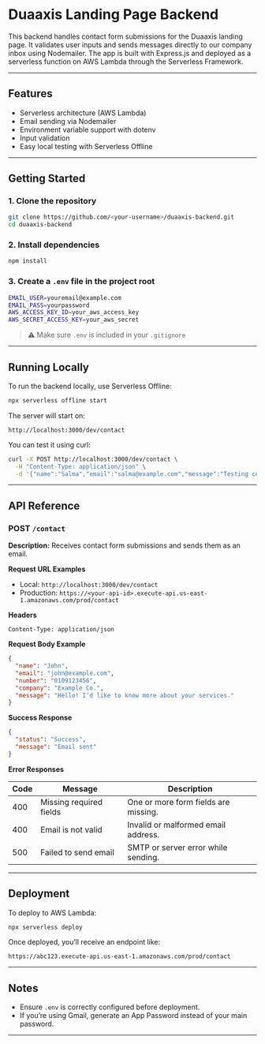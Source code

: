 # Duaaxis Landing Page Backend

This backend handles contact form submissions for the Duaaxis landing page. It validates user inputs and sends messages directly to our company inbox using Nodemailer. The app is built with Express.js and deployed as a serverless function on AWS Lambda through the Serverless Framework.

---

## Features
- Serverless architecture (AWS Lambda)
- Email sending via Nodemailer
- Environment variable support with dotenv
- Input validation
- Easy local testing with Serverless Offline

---

## Getting Started

### 1. Clone the repository
```bash
git clone https://github.com/<your-username>/duaaxis-backend.git
cd duaaxis-backend
````

### 2. Install dependencies

```bash
npm install
```

### 3. Create a `.env` file in the project root

```bash
EMAIL_USER=youremail@example.com
EMAIL_PASS=yourpassword
AWS_ACCESS_KEY_ID=your_aws_access_key
AWS_SECRET_ACCESS_KEY=your_aws_secret
```

> ⚠️ Make sure `.env` is included in your `.gitignore` 

---

## Running Locally

To run the backend locally, use Serverless Offline:

```bash
npx serverless offline start
```

The server will start on:

```
http://localhost:3000/dev/contact
```

You can test it using curl:

```bash
curl -X POST http://localhost:3000/dev/contact \
  -H "Content-Type: application/json" \
  -d '{"name":"Salma","email":"salma@example.com","message":"Testing contact form"}'
```

---

## API Reference

### POST `/contact`

**Description:**
Receives contact form submissions and sends them as an email.

**Request URL Examples**

* Local: `http://localhost:3000/dev/contact`
* Production: `https://<your-api-id>.execute-api.us-east-1.amazonaws.com/prod/contact`

**Headers**

```
Content-Type: application/json
```

**Request Body Example**

```json
{
  "name": "John",
  "email": "john@example.com",
  "number": "0109123456",
  "company": "Example Co.",
  "message": "Hello! I’d like to know more about your services."
}
```

**Success Response**

```json
{
  "status": "Success",
  "message": "Email sent"
}
```

**Error Responses**

| Code | Message                 | Description                          |
| ---- | ----------------------- | ------------------------------------ |
| 400  | Missing required fields | One or more form fields are missing. |
| 400  | Email is not valid      | Invalid or malformed email address.  |
| 500  | Failed to send email    | SMTP or server error while sending.  |

---

## Deployment

To deploy to AWS Lambda:

```bash
npx serverless deploy
```

Once deployed, you’ll receive an endpoint like:

```
https://abc123.execute-api.us-east-1.amazonaws.com/prod/contact
```

---

## Notes

* Ensure `.env` is correctly configured before deployment.
* If you’re using Gmail, generate an App Password instead of your main password.

---


